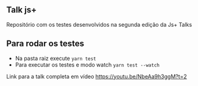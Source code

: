 ## Talk js+
Repositório com os testes desenvolvidos na segunda edição da Js+ Talks

## Para rodar os testes
- Na pasta raiz execute ```yarn test```
- Para executar os testes e modo watch ```yarn test --watch```

Link para a talk completa em vídeo
https://youtu.be/NbeAa9h3ggM?t=2
